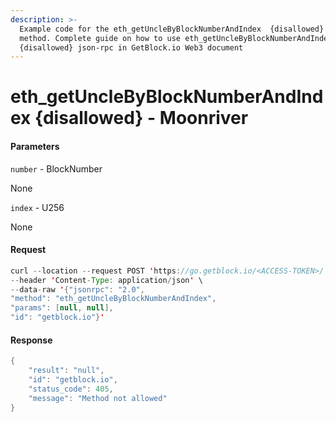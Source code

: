 ```yaml
---
description: >-
  Example code for the eth_getUncleByBlockNumberAndIndex  {disallowed} json-rpc
  method. Сomplete guide on how to use eth_getUncleByBlockNumberAndIndex 
  {disallowed} json-rpc in GetBlock.io Web3 document
---
```


# eth\_getUncleByBlockNumberAndIndex {disallowed} - Moonriver

#### Parameters

`number` - BlockNumber

None

`index` - U256

None

#### Request

```java
curl --location --request POST 'https://go.getblock.io/<ACCESS-TOKEN>/' \
--header 'Content-Type: application/json' \ 
--data-raw '{"jsonrpc": "2.0",
"method": "eth_getUncleByBlockNumberAndIndex",
"params": [null, null],
"id": "getblock.io"}'
```

#### Response

```java
{
    "result": "null",
    "id": "getblock.io",
    "status_code": 405,
    "message": "Method not allowed"
}
```
